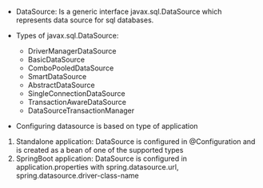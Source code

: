 * DataSource: Is a generic interface javax.sql.DataSource which represents data source for sql databases.
* Types of javax.sql.DataSource:
  * DriverManagerDataSource
  * BasicDataSource
  * ComboPooledDataSource
  * SmartDataSource
  * AbstractDataSource
  * SingleConnectionDataSource
  * TransactionAwareDataSource
  * DataSourceTransactionManager
  
* Configuring datasource is based on type of application
1. Standalone application: DataSource is configured in @Configuration and is created as a bean of one of the supported types
2. SpringBoot application: DataSource is configured in application.properties with spring.datasource.url, spring.datasource.driver-class-name
